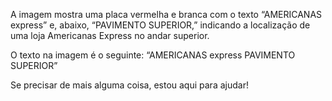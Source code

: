 A imagem mostra uma placa vermelha e branca com o texto “AMERICANAS express” e, abaixo, “PAVIMENTO SUPERIOR,” indicando a localização de uma loja Americanas Express no andar superior.

O texto na imagem é o seguinte: “AMERICANAS express PAVIMENTO SUPERIOR”

Se precisar de mais alguma coisa, estou aqui para ajudar!